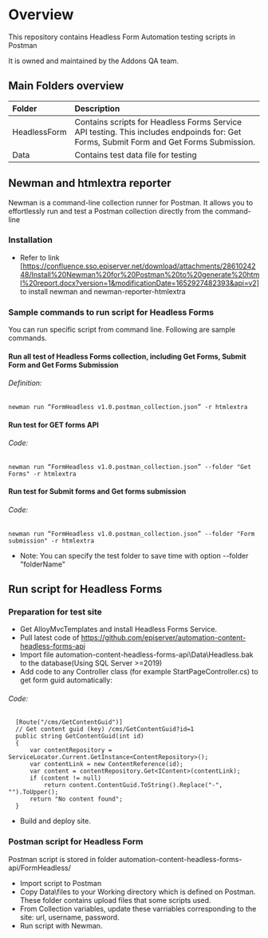 # Overview

This repository contains Headless Form Automation testing scripts in Postman

It is owned and maintained by the Addons QA team.

## Main Folders overview

| Folder                           | Description                                                                                                               |
|:---------------------------------|:--------------------------------------------------------------------------------------------------------------------------|
| HeadlessForm                     | Contains scripts for Headless Forms Service API testing. This includes endpoinds for: Get Forms, Submit Form  and Get Forms Submission.|                                   
| Data                             | Contains test data file for testing                                                                                       |
                                                                                   

## Newman and htmlextra reporter
Newman is a command-line collection runner for Postman. It allows you to effortlessly run and test a Postman collection directly from the command-line
### Installation
- Refer to link [https://confluence.sso.episerver.net/download/attachments/2861024248/Install%20Newman%20for%20Postman%20to%20generate%20html%20report.docx?version=1&modificationDate=1652927482393&api=v2]  to install newman and newman-reporter-htmlextra

### Sample commands to run script for Headless Forms
You can run specific script from command line. Following are sample commands.
#### Run all test of Headless Forms collection, including Get Forms, Submit Form and Get Forms Submission
###### Definition:
    newman run “FormHeadless v1.0.postman_collection.json” -r htmlextra

#### Run test for GET forms API
###### Code:
    newman run “FormHeadless v1.0.postman_collection.json” --folder "Get Forms" -r htmlextra
    
#### Run test for Submit forms and Get forms submission
###### Code:
    newman run “FormHeadless v1.0.postman_collection.json” --folder "Form submission" -r htmlextra

* Note: You can specify the test folder to save time with option --folder "folderName"

## Run script for Headless Forms 
### Preparation for test site
- Get AlloyMvcTemplates and install Headless Forms Service.
- Pull latest code of https://github.com/episerver/automation-content-headless-forms-api
- Import file automation-content-headless-forms-api\Data\Headless.bak to the database(Using SQL Server >=2019)
- Add code to any Controller class (for example StartPageController.cs) to get form guid automatically:
###### Code:
      [Route("/cms/GetContentGuid")]
      // Get content guid (key) /cms/GetContentGuid?id=1
      public string GetContentGuid(int id)
      {
          var contentRepository = ServiceLocator.Current.GetInstance<ContentRepository>();
          var contentLink = new ContentReference(id);
          var content = contentRepository.Get<IContent>(contentLink);
          if (content != null)
              return content.ContentGuid.ToString().Replace("-", "").ToUpper();
          return "No content found";
      }
- Build and deploy site.

### Postman script for Headless Form
Postman script is stored in folder automation-content-headless-forms-api/FormHeadless/

- Import script to Postman
- Copy Data\files to your Working directory which is defined on Postman. These folder contains upload files that some scripts used.
- From Collection variables, update these varriables corresponding to the site: url, username, password.
- Run script with Newman.


